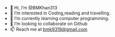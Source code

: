 - 👋 Hi, I’m @BMKhan313
- 👀 I’m interested in Coding,reading and travelling.
- 🌱 I’m currently learning computer programming.
- 💞️ I’m looking to collaborate on Github
- 📫 Reach me at bmk9319@gmail.com

<!---
BMKhan313/BMKhan313 is a ✨ special ✨ repository because its `README.md` (this file) appears on your GitHub profile.
You can click the Preview link to take a look at your changes.
--->
